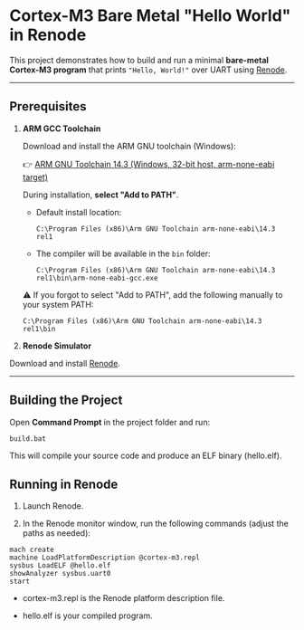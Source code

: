 # Cortex-M3 Bare Metal "Hello World" in Renode

This project demonstrates how to build and run a minimal **bare-metal Cortex-M3 program** that prints `"Hello, World!"` over UART using [Renode](https://renode.io/).

---

## Prerequisites

1. **ARM GCC Toolchain**

   Download and install the ARM GNU toolchain (Windows):

   👉 [ARM GNU Toolchain 14.3 (Windows, 32-bit host, arm-none-eabi target)](https://developer.arm.com/-/media/Files/downloads/gnu/14.3.rel1/binrel/arm-gnu-toolchain-14.3.rel1-mingw-w64-i686-arm-none-eabi.exe)

   During installation, **select "Add to PATH"**.

   - Default install location:  
     ```
     C:\Program Files (x86)\Arm GNU Toolchain arm-none-eabi\14.3 rel1
     ```
   - The compiler will be available in the `bin` folder:  
     ```
     C:\Program Files (x86)\Arm GNU Toolchain arm-none-eabi\14.3 rel1\bin\arm-none-eabi-gcc.exe
     ```

   ⚠️ If you forgot to select "Add to PATH", add the following manually to your system PATH:
   ```
   C:\Program Files (x86)\Arm GNU Toolchain arm-none-eabi\14.3 rel1\bin
   ```
   
2. **Renode Simulator**

Download and install [Renode](https://renode.io/).

---

## Building the Project

Open **Command Prompt** in the project folder and run:

```bat
build.bat
```
This will compile your source code and produce an ELF binary (hello.elf).

## Running in Renode

1. Launch Renode.

2. In the Renode monitor window, run the following commands (adjust the paths as needed):

```
mach create
machine LoadPlatformDescription @cortex-m3.repl
sysbus LoadELF @hello.elf
showAnalyzer sysbus.uart0
start
```

- cortex-m3.repl is the Renode platform description file.

- hello.elf is your compiled program.

